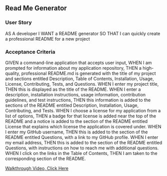## Read Me Generator 

### User Story 
AS A developer
I WANT a README generator
SO THAT I can quickly create a professional README for a new project

### Acceptance Criteria
GIVEN a command-line application that accepts user input,
WHEN I am prompted for information about my application repository,
THEN a high-quality, professional README.md is generated with the title of my project and sections entitled Description, Table of Contents, Installation, Usage, License, Contributing, Tests, and Questions.
WHEN I enter my project title,
THEN this is displayed as the title of the README.
WHEN I enter a description, installation instructions, usage information, contribution guidelines, and test instructions,
THEN this information is added to the sections of the README entitled Description, Installation, Usage, Contributing, and Tests.
WHEN I choose a license for my application from a list of options,
THEN a badge for that license is added near the top of the README and a notice is added to the section of the README entitled License that explains which license the application is covered under.
WHEN I enter my GitHub username,
THEN this is added to the section of the README entitled Questions, with a link to my GitHub profile.
WHEN I enter my email address,
THEN this is added to the section of the README entitled Questions, with instructions on how to reach me with additional questions. 
WHEN I click on the links in the Table of Contents,
THEN I am taken to the corresponding section of the README.

<a href="./Develop/utils/RMG - Walkthrough.mp4"> Walkthrough Video, Click Here</a>